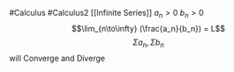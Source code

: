#Calculus #Calculus2 [[Infinite Series]]
$a_n > 0$
$b_n > 0$
$$\lim_{n\to\infty} (\frac{a_n}{b_n}) = L$$
$$\Sigma a_n , \Sigma b_n$$ will Converge and Diverge